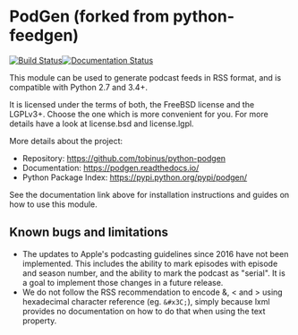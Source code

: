 PodGen (forked from python-feedgen)
===================================

[![Build Status](https://travis-ci.com/tobinus/python-podgen.svg?branch=master)](https://travis-ci.com/tobinus/python-podgen)[![Documentation Status](https://readthedocs.org/projects/podgen/badge/?version=latest)](http://podgen.readthedocs.io/en/latest/?badge=latest)


This module can be used to generate podcast feeds in RSS format, and is
compatible with Python 2.7 and 3.4+.

It is licensed under the terms of both, the FreeBSD license and the LGPLv3+.
Choose the one which is more convenient for you. For more details have a look
at license.bsd and license.lgpl.

More details about the project:

- Repository:            https://github.com/tobinus/python-podgen
- Documentation:         https://podgen.readthedocs.io/
- Python Package Index:  https://pypi.python.org/pypi/podgen/


See the documentation link above for installation instructions and
guides on how to use this module.

Known bugs and limitations
--------------------------

* The updates to Apple's podcasting guidelines since 2016 have not been
  implemented. This includes the ability to mark episodes
  with episode and season number, and the ability to mark the podcast as
  "serial". It is a goal to implement those changes in a future release.
* We do not follow the RSS recommendation to encode &amp;, &lt; and &gt; using
  hexadecimal character reference (eg. `&#x3C;`), simply because lxml provides
  no documentation on how to do that when using the text property.
